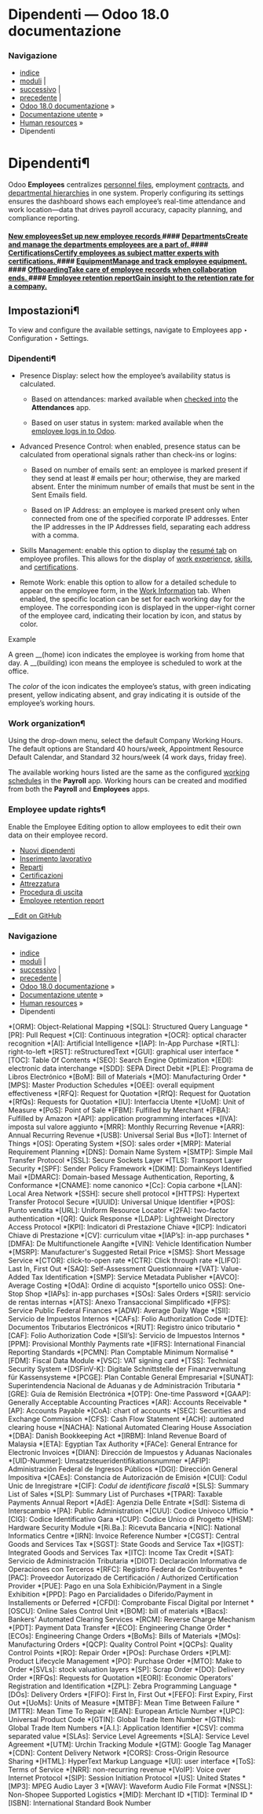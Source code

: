 # Dipendenti — Odoo 18.0 documentazione

### Navigazione

  * [indice](../../genindex.html "Indice generale")
  * [moduli](../../py-modindex.html "Indice del modulo Python") |
  * [successivo](employees/new_employee.html "Nuovi dipendenti") |
  * [precedente](attendances/hardware.html "Hardware") |
  * [Odoo 18.0 documentazione](../../index-2.html) »
  * [Documentazione utente](../../applications.html) »
  * [Human resources](../hr.html) »
  * Dipendenti



# Dipendenti¶

Odoo **Employees** centralizes [personnel files](employees/new_employee.html), employment [contracts](payroll/contracts.html), and [departmental hierarchies](employees/departments.html) in one system. Properly configuring its settings ensures the dashboard shows each employee’s real-time attendance and work location—data that drives payroll accuracy, capacity planning, and compliance reporting.

#### [New employeesSet up new employee records ](employees/new_employee.html)#### [DepartmentsCreate and manage the departments employees are a part of. ](employees/departments.html)#### [CertificationsCertify employees as subject matter experts with certifications. ](employees/certifications.html)#### [EquipmentManage and track employee equipment. ](employees/equipment.html)#### [OffboardingTake care of employee records when collaboration ends. ](employees/offboarding.html)#### [Employee retention reportGain insight to the retention rate for a company. ](employees/retention_report.html)

## Impostazioni¶

To view and configure the available settings, navigate to Employees app ‣ Configuration ‣ Settings.

### Dipendenti¶

  * Presence Display: select how the employee’s availability status is calculated.

    * Based on attendances: marked available when [checked into](attendances/check_in_check_out.html#attendances-check-in) the **Attendances** app.

    * Based on user status in system: marked available when the [employee logs in to Odoo](attendances/check_in_check_out.html).

  * Advanced Presence Control: when enabled, presence status can be calculated from operational signals rather than check-ins or logins:

    * Based on number of emails sent: an employee is marked present if they send at least # emails per hour; otherwise, they are marked absent. Enter the minimum number of emails that must be sent in the Sent Emails field.

    * Based on IP Address: an employee is marked present only when connected from one of the specified corporate IP addresses. Enter the IP addresses in the IP Addresses field, separating each address with a comma.

  * Skills Management: enable this option to display the [resumé tab](employees/new_employee.html#employees-resume) on employee profiles. This allows for the display of [work experience](employees/new_employee.html#employees-resume), [skills](employees/new_employee.html#employees-skills), and [certifications](employees/certifications.html).

  * Remote Work: enable this option to allow for a detailed schedule to appear on the employee form, in the [Work Information](employees/new_employee.html#employees-work-info-tab) tab. When enabled, the specific location can be set for each working day for the employee. The corresponding icon is displayed in the upper-right corner of the employee card, indicating their location by icon, and status by color.

Example

A green __(home) icon indicates the employee is working from home that day. A __(building) icon means the employee is scheduled to work at the office.

The _color_ of the icon indicates the employee’s status, with green indicating present, yellow indicating absent, and gray indicating it is outside of the employee’s working hours.




### Work organization¶

Using the drop-down menu, select the default Company Working Hours. The default options are Standard 40 hours/week, Appointment Resource Default Calendar, and Standard 32 hours/week (4 work days, friday free).

The available working hours listed are the same as the configured [working schedules](payroll.html#payroll-working-times) in the **Payroll** app. Working hours can be created and modified from both the **Payroll** and **Employees** apps.

### Employee update rights¶

Enable the Employee Editing option to allow employees to edit their own data on their employee record.

  * [Nuovi dipendenti](employees/new_employee.html)
  * [Inserimento lavorativo](employees/onboarding.html)
  * [Reparti](employees/departments.html)
  * [Certificazioni](employees/certifications.html)
  * [Attrezzatura](employees/equipment.html)
  * [Procedura di uscita](employees/offboarding.html)
  * [Employee retention report](employees/retention_report.html)



[ __Edit on GitHub](https://github.com/odoo/Documentation/edit/18.0/content/applications/hr/employees.rst)

### Navigazione

  * [indice](../../genindex.html "Indice generale")
  * [moduli](../../py-modindex.html "Indice del modulo Python") |
  * [successivo](employees/new_employee.html "Nuovi dipendenti") |
  * [precedente](attendances/hardware.html "Hardware") |
  * [Odoo 18.0 documentazione](../../index-2.html) »
  * [Documentazione utente](../../applications.html) »
  * [Human resources](../hr.html) »
  * Dipendenti


  *[ORM]: Object-Relational Mapping
  *[SQL]: Structured Query Language
  *[PR]: Pull Request
  *[CI]: Continuous integration
  *[OCR]: optical character recognition
  *[AI]: Artificial Intelligence
  *[IAP]: In-App Purchase
  *[RTL]: right-to-left
  *[RST]: reStructuredText
  *[GUI]: graphical user interface
  *[TOC]: Table Of Contents
  *[SEO]: Search Engine Optimization
  *[EDI]: electronic data interchange
  *[SDD]: SEPA Direct Debit
  *[PLE]: Programa de Libros Electrónico
  *[BoM]: Bill of Materials
  *[MO]: Manufacturing Order
  *[MPS]: Master Production Schedules
  *[OEE]: overall equipment effectiveness
  *[RFQ]: Request for Quotation
  *[RfQ]: Request for Quotation
  *[RfQs]: Requests for Quotation
  *[IU]: Interfaccia Utente
  *[UoM]: Unit of Measure
  *[PoS]: Point of Sale
  *[FBM]: Fulfilled by Merchant
  *[FBA]: Fulfilled by Amazon
  *[API]: application programming interfaces
  *[IVA]: imposta sul valore aggiunto
  *[MRR]: Monthly Recurring Revenue
  *[ARR]: Annual Recurring Revenue
  *[USB]: Universal Serial Bus
  *[IoT]: Internet of Things
  *[OS]: Operating System
  *[SO]: sales order
  *[MRP]: Material Requirement Planning
  *[DNS]: Domain Name System
  *[SMTP]: Simple Mail Transfer Protocol
  *[SSL]: Secure Sockets Layer
  *[TLS]: Transport Layer Security
  *[SPF]: Sender Policy Framework
  *[DKIM]: DomainKeys Identified Mail
  *[DMARC]: Domain-based Message Authentication, Reporting, & Conformance
  *[CNAME]: nome canonico
  *[Cc]: Copia carbone
  *[LAN]: Local Area Network
  *[SSH]: secure shell protocol
  *[HTTPS]: Hypertext Transfer Protocol Secure
  *[UUID]: Universal Unique Identifier
  *[POS]: Punto vendita
  *[URL]: Uniform Resource Locator
  *[2FA]: two-factor authentication
  *[QR]: Quick Response
  *[LDAP]: Lightweight Directory Access Protocol
  *[KPI]: Indicatori di Prestazione Chiave
  *[ICP]: Indicatori Chiave di Prestazione
  *[CV]: curriculum vitae
  *[IAP’s]: in-app purchases
  *[DMFA]: De Multifunctionele Aangifte
  *[VIN]: Vehicle Identification Number
  *[MSRP]: Manufacturer's Suggested Retail Price
  *[SMS]: Short Message Service
  *[CTOR]: click-to-open rate
  *[CTR]: Click through rate
  *[LIFO]: Last In, First Out
  *[SAQ]: Self-Assessment Questionnaire
  *[VAT]: Value-Added Tax Identification
  *[SMP]: Service Metadata Publisher
  *[AVCO]: Average Costing
  *[OdA]: Ordine di acquisto
  *[sportello unico OSS]: One-Stop Shop
  *[IAPs]: in-app purchases
  *[SOs]: Sales Orders
  *[SRI]: servicio de rentas internas
  *[ATS]: Anexo Transaccional Simplificado
  *[FPS]: Service Public Federal Finances
  *[ADW]: Average Daily Wage
  *[SII]: Servicio de Impuestos Internos
  *[CAFs]: Folio Authorization Code
  *[DTE]: Documentos Tributarios Electrónicos
  *[RUT]: Registro único tributario
  *[CAF]: Folio Authorization Code
  *[SII’s]: Servicio de Impuestos Internos
  *[PPM]: Provisional Monthly Payments rate
  *[IFRS]: International Financial Reporting Standards
  *[PCMN]: Plan Comptable Minimum Normalisé
  *[FDM]: Fiscal Data Module
  *[VSC]: VAT signing card
  *[TSS]: Technical Security System
  *[DSFinV-K]: Digitale Schnittstelle der Finanzverwaltung für Kassensysteme
  *[PCGE]: Plan Contable General Empresarial
  *[SUNAT]: Superintendencia Nacional de Aduanas y de Administración Tributaria
  *[GRE]: Guía de Remisión Electrónica
  *[OTP]: One-time Password
  *[GAAP]: Generally Acceptable Accounting Practices
  *[AR]: Accounts Receivable
  *[AP]: Accounts Payable
  *[CoA]: chart of accounts
  *[SEC]: Securities and Exchange Commission
  *[CFS]: Cash Flow Statement
  *[ACH]: automated clearing house
  *[NACHA]: National Automated Clearing House Association
  *[DBA]: Danish Bookkeeping Act
  *[IRBM]: Inland Revenue Board of Malaysia
  *[ETA]: Egyptian Tax Authority
  *[FACe]: General Entrance for Electronic Invoices
  *[DIAN]: Dirección de Impuestos y Aduanas Nacionales
  *[UID-Nummer]: Umsatzsteueridentifikationsnummer
  *[AFIP]: Administración Federal de Ingresos Públicos
  *[DGI]: Dirección General Impositiva
  *[CAEs]: Constancia de Autorización de Emisión
  *[CUI]: Codul Unic de Inregistrare
  *[CIF]: *Codul de identificare fiscală*
  *[SLS]: Summary List of Sales
  *[SLP]: Summary List of Purchases
  *[TPAR]: Taxable Payments Annual Report
  *[AdE]: Agenzia Delle Entrate
  *[SdI]: Sistema di Interscambio
  *[PA]: Public Administration
  *[CUU]: Codice Univoco Ufficio
  *[CIG]: Codice Identificativo Gara
  *[CUP]: Codice Unico di Progetto
  *[HSM]: Hardware Security Module
  *[Ri.Ba.]: Ricevuta Bancaria
  *[NIC]: National Informatics Centre
  *[IRN]: Invoice Reference Number
  *[CGST]: Central Goods and Services Tax
  *[SGST]: State Goods and Service Tax
  *[IGST]: Integrated Goods and Services Tax
  *[ITC]: Income Tax Credit
  *[SAT]: Servicio de Administración Tributaria
  *[DIOT]: Declaración Informativa de Operaciones con Terceros
  *[RFC]: Registro Federal de Contribuyentes
  *[PAC]: Proveedor Autorizado de Certificación / Authorized Certification Provider
  *[PUE]: Pago en una Sola Exhibición/Payment in a Single Exhibition
  *[PPD]: Pago en Parcialidades o Diferido/Payment in Installements or Deferred
  *[CFDI]: Comprobante Fiscal Digital por Internet
  *[OSCU]: Online Sales Control Unit
  *[BOM]: bill of materials
  *[Bacs]: Bankers' Automated Clearing Services
  *[RCM]: Reverse Charge Mechanism
  *[PDT]: Payment Data Transfer
  *[ECO]: Engineering Change Order
  *[ECOs]: Engineering Change Orders
  *[BoMs]: Bills of Materials
  *[MOs]: Manufacturing Orders
  *[QCP]: Quality Control Point
  *[QCPs]: Quality Control Points
  *[RO]: Repair Order
  *[POs]: Purchase Orders
  *[PLM]: Product Lifecycle Management
  *[PO]: Purchase Order
  *[MTO]: Make to Order
  *[SVLs]: stock valuation layers
  *[SP]: Scrap Order
  *[DO]: Delivery Order
  *[RFQs]: Requests for Quotation
  *[EORI]: Economic Operators' Registration and Identification
  *[ZPL]: Zebra Programming Language
  *[DOs]: Delivery Orders
  *[FIFO]: First In, First Out
  *[FEFO]: First Expiry, First Out
  *[UoMs]: Units of Measure
  *[MTBF]: Mean Time Between Failure
  *[MTTR]: Mean Time To Repair
  *[EAN]: European Article Number
  *[UPC]: Universal Product Code
  *[GTIN]: Global Trade Item Number
  *[GTINs]: Global Trade Item Numbers
  *[A.I.]: Application Identifier
  *[CSV]: comma separated value
  *[SLAs]: Service Level Agreements
  *[SLA]: Service Level Agreement
  *[UTM]: Urchin Tracking Module
  *[GTM]: Google Tag Manager
  *[CDN]: Content Delivery Network
  *[CORS]: Cross-Origin Resource Sharing
  *[HTML]: HyperText Markup Language
  *[UI]: user interface
  *[ToS]: Terms of Service
  *[NRR]: non-recurring revenue
  *[VoIP]: Voice over Internet Protocol
  *[SIP]: Session Initiation Protocol
  *[US]: United States
  *[MP3]: MPEG Audio Layer 3
  *[WAV]: Waveform Audio File Format
  *[NSSL]: Non-Shopee Supported Logistics
  *[MID]: Merchant ID
  *[TID]: Terminal ID
  *[ISBN]: International Standard Book Number